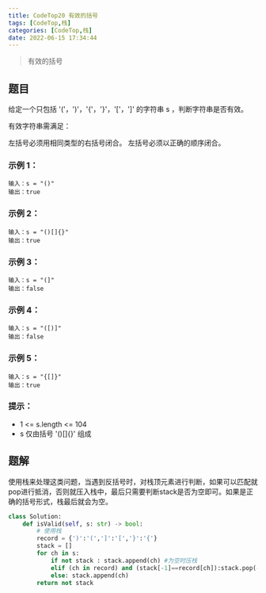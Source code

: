 ```yaml
---
title: CodeTop20 有效的括号
tags: [CodeTop,栈]
categories: [CodeTop,栈]
date: 2022-06-15 17:34:44
---
```


>有效的括号

## 题目

给定一个只包括 '('，')'，'{'，'}'，'['，']' 的字符串 s ，判断字符串是否有效。

有效字符串需满足：

左括号必须用相同类型的右括号闭合。
左括号必须以正确的顺序闭合。

### 示例 1：

```
输入：s = "()"
输出：true
```

### 示例 2：

```
输入：s = "()[]{}"
输出：true
```
### 示例 3：

```
输入：s = "(]"
输出：false
```

### 示例 4：

```
输入：s = "([)]"
输出：false
```
### 示例 5：

```
输入：s = "{[]}"
输出：true
```


### 提示：

- 1 <= s.length <= 104
- s 仅由括号 '()[]{}' 组成

## 题解

使用栈来处理这类问题，当遇到反括号时，对栈顶元素进行判断，如果可以匹配就pop进行抵消，否则就压入栈中，最后只需要判断stack是否为空即可。如果是正确的括号形式，栈最后就会为空。

```python
class Solution:
    def isValid(self, s: str) -> bool:
        # 使用栈
        record = {')':'(',']':'[','}':'{'}
        stack = []
        for ch in s:
            if not stack : stack.append(ch) #为空时压栈
            elif (ch in record) and (stack[-1]==record[ch]):stack.pop(-1) #栈不为空并且ch和栈顶相抵消时
            else: stack.append(ch)
        return not stack
```

